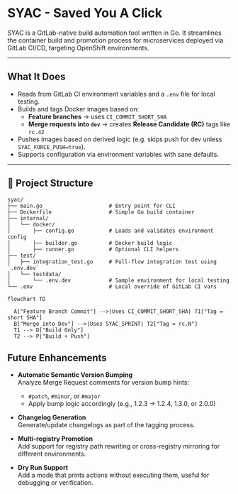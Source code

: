 # SYAC - Saved You A Click

SYAC is a GitLab-native build automation tool written in Go. It streamlines the container build and promotion process for microservices deployed via GitLab CI/CD, targeting OpenShift environments.

---

## What It Does

- Reads from GitLab CI environment variables and a `.env` file for local testing.
- Builds and tags Docker images based on:
  - **Feature branches** → uses `CI_COMMIT_SHORT_SHA`
  - **Merge requests into `dev`** → creates **Release Candidate (RC)** tags like `rc.42`
- Pushes images based on derived logic (e.g. skips push for dev unless `SYAC_FORCE_PUSH=true`).
- Supports configuration via environment variables with sane defaults.

---

## 🔧 Project Structure

```plaintext
syac/
├── main.go                     # Entry point for CLI
├── Dockerfile                  # Simple Go build container
├── internal/
│   └── docker/
│       ├── config.go           # Loads and validates environment config
│       ├── builder.go          # Docker build logic
│       ├── runner.go           # Optional CLI helpers
├── test/
│   ├── integration_test.go     # Full-flow integration test using `.env.dev`
│   └── testdata/
│       └── .env.dev            # Sample environment for local testing
└── .env                        # Local override of GitLab CI vars
```
```mermaid
flowchart TD

  A["Feature Branch Commit"] -->|Uses CI_COMMIT_SHORT_SHA| T1["Tag = short SHA"]
  B["Merge into Dev"] -->|Uses SYAC_SPRINT| T2["Tag = rc.N"]
  T1 --> D["Build Only"]
  T2 --> P["Build + Push"]
```

## Future Enhancements

- **Automatic Semantic Version Bumping**  
  Analyze Merge Request comments for version bump hints:
  - `#patch`, `#minor`, or `#major`
  - Apply bump logic accordingly (e.g., 1.2.3 → 1.2.4, 1.3.0, or 2.0.0)

- **Changelog Generation**  
  Generate/update changelogs as part of the tagging process.

- **Multi-registry Promotion**  
  Add support for registry path rewriting or cross-registry mirroring for different environments.

- **Dry Run Support**  
  Add a mode that prints actions without executing them, useful for debugging or verification.